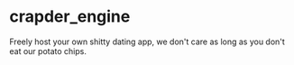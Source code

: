 # crapder_engine
Freely host your own shitty dating app, we don't care as long as you don't eat our potato chips.
